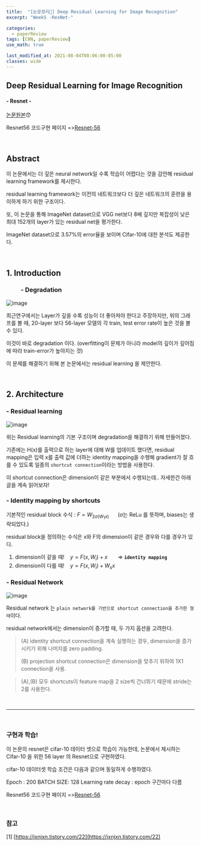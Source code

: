```yaml
---
title:  "[논문정리📃] Deep Residual Learning for Image Recognition"
excerpt: "Week5 -ResNet-"

categories:
  - paperReview
tags: [CNN, paperReview]
use_math: true

last_modified_at: 2021-08-04T08:06:00-05:00
classes: wide
---
```


## Deep Residual Learning for Image Recognition
#### - Resnet - 

[논문원본](https://arxiv.org/pdf/1512.03385.pdf)😙

Resnet56 코드구현 페이지 =>[Resnet-56](https://chaelin0722.github.io/deeplearning/cnn/code/resnet56_cifar10_code/)

<br>

## Abstract
이 논문에서는 더 깊은 neural network일 수록 학습이 어렵다는 것을 감안해 residual learning framework를 제시한다.

residual learning framework는 이전의 네트워크보다 더 깊은 네트워크의 훈련을 용이하게 하기 위한 구조이다.

또, 이 논문을 통해 ImageNet dataset으로 VGG net보다 8배 깊지만 복잡성이 낮은 최대 152개의 layer가 있는 residual net을 평가한다.

ImageNet dataset으로 3.57%의 error율을 보이며 Cifar-10에 대한 분석도 제공한다.

<br>


## 1. Introduction

### &nbsp;&nbsp;&nbsp;&nbsp;&nbsp;&nbsp;&nbsp;&nbsp;&nbsp;   - Degradation

![image](https://user-images.githubusercontent.com/53431568/128124762-2ef0fd37-6591-481b-99eb-f21ff91a5824.png)

최근연구에서는 Layer가 깊을 수록 성능이 더 좋아져야 한다고 주장하지만, 
위의 그래프를 볼 때, 20-layer 보다 56-layer 모델의 각 train, test error rate이 높은 것을 볼 수 있다.

이것이 바로 degradation 이다. (overfitting이 문제가 아니라 model의 깊이가 깊어짐에 따라 train-error가 높아지는 것)

이 문제를 해결하기 위해 본 논문에서는 residual learning 을 제안한다.

<br>

## 2. Architecture
### - Residual learning

![image](https://user-images.githubusercontent.com/53431568/128125059-2fb5d212-0d38-4599-9a88-6e3e9b364fd6.png)

위는 Residual learning의 기본 구조이며 degradation을 해결하기 위해 만들어졌다.

기존에는 H(x)를 출력으로 하는 layer에 대해 W를 업데이트 했다면, residual mapping은 입력 x를 출력 값에 더하는 identity mapping을 수행해 gradient가 잘 흐를 수 있도록 일종의 `shortcut connection`이라는 방법을 사용한다. 

이 shortcut connection은 dimension이 같은 부분에서 수행되는데.. 자세한건 아래 글을 계속 읽어보자!



### - Identity mapping by shortcuts

기본적인 residual block 수식 : $F=W_{2\sigma(W_1x)}$   &nbsp;&nbsp;&nbsp;&nbsp;  ($\sigma$는 ReLu 를 뜻하며, biases는 생략되었다.)

residual block을 정의하는 수식은 x와 F의 dimension이 같은 경우와 다를 경우가 있다.

1. dimension이 같을 때!  &nbsp;&nbsp;   $y=F(x,{W_i}) + x$   &nbsp;&nbsp;&nbsp;&nbsp;&nbsp; => **`identity mapping`**
2. dimension이 다를 때!  &nbsp;&nbsp;   $y=F(x, {W_i}) + W_sx$



### - Residual Network

![image](https://user-images.githubusercontent.com/53431568/128128152-a92d7192-9bca-4c19-a175-292cfae05fbd.png)

Residual network 는 `plain network를 기반으로 shortcut connection을 추가한 형태`이다.

residual network에서는 dimension이 증가할 때, 두 가지 옵션을 고려한다.

> (A) identity shortcut connection을 계속 실행하는 경우, dimension을 증가시키기 위해 나머지를 zero padding.
> 
> (B) projection shortcut connection은 dimension을 맞추기 위하여 1X1 connection을 사용.



> (A),(B) 모두 shortcuts이 feature map을 2 size씩 건너뛰기 때문에 stride는 2를 사용한다.


<br>
<hr>
<br>


### 구현과 학습!

이 논문의 resnet은 cifar-10 데이터 셋으로 학습이 가능한데,
논문에서 제시하는 Cifar-10 을 위한 56 layer 의  Resnet으로 구현하였다.

cifar-10 데이터셋 학습 조건은 다음과 같으며 동일하게 수행하였다.


Epoch : 200
BATCH SIZE: 128
Learning rate decay : epoch 구간마다 다름




Resnet56 코드구현 페이지 =>[Resnet-56](https://chaelin0722.github.io/deeplearning/code/resnet56_cifar10_code/)

<br>


### 참고

[1] [https://jxnjxn.tistory.com/22](https://jxnjxn.tistory.com/22)








